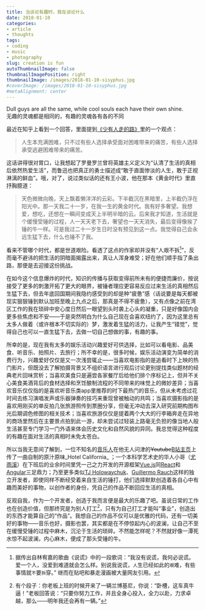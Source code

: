 ```yaml
---
title: 当谈论有趣时，我在谈论什么
date: 2018-01-10
categories:
- article
- thoughts
tags:
- coding
- music
- photography
slug: creation is fun
autoThumbnailImage: false
thumbnailImagePosition: right
thumbnailImage: /images/2018-01-10-sisyphus.jpg
#coverImage: /images/2018-01-10-sisyphus.jpg
#metaAlignment: center
---
```


Dull guys are all the same, while cool souls each have their own shine.  
无趣的灵魂都是相同的，有趣的灵魂各有各的不同
<!--more-->

最近在知乎上看到一个回答，里面提到[《少有人走的路》](https://link.zhihu.com/?target=http%3A//book.douban.com/subject/1775691/)里的一个观点：

>人生本充满困难，只不过有些人选择承受面对困难带来的痛苦，有些人选择承受逃避困难带来的痛苦。

这话讲得很对胃口，让我想起了罗曼罗兰曾将英雄主义定义为“认清了生活的真相后依然热爱生活”，而鲁迅也把真正的勇士描述成“敢于直面惨淡的人生，敢于正视淋漓的鲜血”。哦，对了，说过类似话的还有王小波，他在那本《黄金时代》里直抒胸臆道：

>天色微微向晚，天上飘着懒洋洋的云彩。下半截沉在黑暗里，上半截仍浮在阳光中。那一天我二十一岁，在我一生的黄金时代。我有好多奢望。我想爱，想吃，还想在一瞬间变成天上半明半暗的云。后来我才知道，生活就是个缓慢受锤的过程，人一天天老下去，奢望也一天天消失，最后变得像挨了锤的牛一样。可是我过二十一岁生日时没有预见到这一点。我觉得自己会永远生猛下去，什么也锤不了我。

看来不管哪个时代，都是世道艰险。看透了这点的作家却并没有“人艰不拆[^1]”，反而毫不避讳的把生活的阴暗面揭露出来，真让人浑身难受；好在他们顺手指了条出路，那便是去迎接这份挑战。

在如今这个信息爆炸的时代，知识的传播与获取变得前所未有的便捷而廉价，按说接受了更多的刺激开拓了更大的眼界，被锤者理应更容易反应过来生活的真相然后生猛下去，但去年底回国期间我隐约感受到的却是种“疲惫”感（话说要是每天都被现实狠狠锤到默认加班至晚上九点之后，那真是不得不疲惫），又有点像之前在湾区工作的我在琐碎中安心度日然后一眼望到头时袭上心头的凝重，只是好像国内会更多些焦虑和不安——于是突然明白为什么自己现在会喜欢纽约了，因为这里总有太多人做着（或许根本不切实际的）梦，激发着生猛的活力，让我产生“错觉”，觉得自己也可以一直生猛下去，去做一切自己想做的事，有趣的事。

所幸的是，现在我有太多的娱乐活动兴趣爱好可供选择，比如可以看电影、品美食、听音乐、拍照片、去旅行；所不幸的是，很多时候，娱乐活动演变为简单的消费行为，兴趣爱好仅仅是又一次浅尝辄止——当喜欢电影指的是追看时下上映的热门影片，但既没去了解拍摄背景又不组织语言进行观后讨论更别提找类似题材的经典老片回味赏析；当喜欢美食只是遍尝各家餐厅后给他们排个序标记上，但并不关心美食美酒背后的食材选择和烹饪酿制流程的不同带来的味觉上的微妙差异；当喜欢音乐仅仅指的是喜欢听音乐类app里推荐的时下最热门的音乐，但从未考虑过花时间去练习演唱发声或乐器弹奏的技巧来重现曾被触动的共鸣；当喜欢摄影指的是喜欢用刚买的单反拍几张旅游照传到票圈分享，但毫无冲动去深入研究前期构图布光后期调色修图的相关技术；当喜欢旅游仅仅是提着两个大大的行李箱奔走在异地的商场里然后在主要景点拍到此一游，却未尝试过轻装上路毫无负担的像当地人般生活甚至专门学习一门外语来体会历史文化和自然风貌的异同。我总觉得这种程度的有趣在面对生活的真相时未免太苍白。

所以当我无意间了解到，一位不知名的[音乐人](https://www.youtube.com/channel/UCTF4nmNOzKDIHHX0JcIJwZg)在他无人问津的~~Youtube~~[B站主页](http://www.bilibili.com/video/av17575121/#reply572883984)上传了一曲自制的原汁原味_Hotel California_ ；一个本科学艺术史的华人小哥（[尤雨溪](https://twitter.com/youyuxi)）在下班后的业余时间里凭一己之力开发的开源框架[Vue.js](https://vuejs.org/)同[React](https://reactjs.org/)和[Angular](https://angular.io/)三足鼎力；乃至更多类似[TJ Holowaychuk](https://twitter.com/tjholowaychuk)、[Guillermo Rauch](https://twitter.com/rauchg)这样的独立开发者，即使同样不断经受着来自生活的锤打，他们选择默默创造着各自心中有趣而美好的事物，以创作者的身份，凭自己的作品不断回应生活的真相。

反观自我，作为一个开发者，创造于我而言便是最大的乐趣了吧。虽说日常的工作也在创造价值，但那终究是为别人打工[^2]，只有为自己打工才能叫“事业”，创造出的东西才能算自己的“作品”。我想自己的作品不仅可以是优雅的代码，还有一切美好的事物——音乐也好，摄影也罢，其实都是在不停惊起内心的波澜，让自己不至在缓慢受锤的过程中麻木，沉沦于生活的琐碎。不然能怎样呢？不然就好像一潭死水惊不起波澜，内心麻木，便成了那头受锤的牛。

[^1]:据传出自林宥嘉的歌曲《说谎》中的一段歌词：“我没有说谎，我何必说谎。爱一个人，没爱到难道就会怎么样。别说我说谎，`人`生已经如此的`艰`难，有些事情就`不`要`拆`穿。” 继而在贴吧和暴走漫画被大量网友引用。

[^2]:有个段子：你老板上班的时候开来了一辆兰博基尼，你说：“卧槽，这车真牛逼！”老板回答说：“只要你努力工作，并且全身心投入，全力以赴，力求卓越，那么——明年我还会再有一辆。”